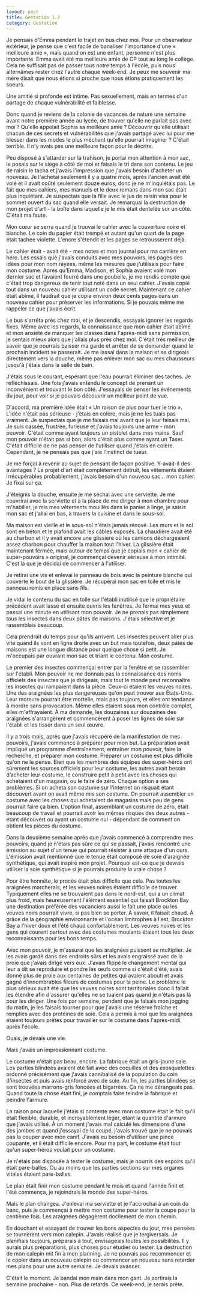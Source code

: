 ```yaml
---
layout: post
title: Gestation 1.2
category: Gestation
---
```


Je pensais d'Emma pendant le trajet en bus chez moi.
Pour un observateur extérieur, je pense que c'est facile de banaliser l'importance d'une « meilleure amie », mais quand on est une enfant, personne n'est plus importante.
Emma avait été ma meilleure amie de CP tout au long le collège.
Cela ne suffisait pas de passer tous notre temps à l'école, puis nous alternâmes rester chez l'autre chaque week-end.
Je peux me souvenir ma mère disait que nous étions si proche que nous étions pratiquement les soeurs.

Une amitié si profonde est intime.
Pas sexuellement, mais en termes d'un partage de chaque vulnérabilité et faiblesse.

Donc quand je reviens de la colonie de vacances de nature une semaine avant notre première année au lycée, de trouver qu'elle ne parlait pas avec moi ?
Qu'elle appelait Sophia sa meilleure amie ?
Découvrir qu'elle utilisait chacun de ces secrets et vulnérabilités que j'avais partagé avec lui pour me blesser dans les modes le plus méchant qu'elle pourrait imaginer ?
C'était terrible.
Il n'y avais pas une meilleure façon pour le décrire.

Peu disposé à s'attarder sur la trahison, je portai mon attention à mon sac, le posais sur le siège à côté de moi et faisais le tri dans son contenu.
Le jeu de raisin le tacha et j'avais l'impression que j'avais besoin d'acheter un nouveau.
Je l'achetai seulement il y a quatre mois, après l'ancien avait été volé et il avait coûté seulement douze euros, donc je ne m'inquiétais pas.
Le fait que mes cahiers, mes manuels et le deux romans dans mon sac était plus inquiétant.
Je suspectais que la fille avec le jus de raisin visa pour le sommet ouvert du sac quand elle versait.
Je remarquai la destruction de mon projet d'art - la boîte dans laquelle je le mis était dentelée sur un côté.
C'était ma faute.

Mon cœur se serra quand je trouvai le cahier avec la couverture noire et blanche.
Le coin du papier était trempé et autant qu'un quart de la page était tachée violette.
L'encre s'étendit et les pages se retroussèrent déjà.

Le cahier était - avait été - mes notes et mon journal pour ma carrière en héro.
Les essais que j'avais conduits avec mes pouvoirs, les pages des idées pour mon nom rayées, même les mesures que j'utilisais pour faire mon costume.
Après qu’Emma, Madison, et Sophia avaient volé mon dernier sac et l’avaient fourré dans une poubelle, je me rendis compte que c'était trop dangereux de tenir tout noté dans un seul cahier. 
J'avais copié tout dans un nouveau cahier utilisant un code secret.
Maintenant ce cahier était abîmé, il faudrait que je copie environ deux cents pages dans un nouveau cahier pour préserver les informations.
Si je pouvais même me rappeler ce que j'avais écrit.

Le bus s'arrêta près chez moi, et je descendis, essayais ignorer les regards fixes.
Même avec les regards, la connaissance que mon cahier était abîmé et mon anxiété de manquer les classes dans l'après-midi sans permission, je sentais mieux alors que j'allais plus près chez moi.
C'était très meilleur de savoir que je pourrais baisser ma garde et arrêter de se demander quand le prochain incident se passerait.
Je me lassai dans la maison et se dirigeais directement vers la douche, même pas enlever mon sac ou mes chausseurs jusqu'à j'étais dans la salle de bain.

J'étais sous le courant, espérant que l'eau pourrait éliminer des taches.
Je réfléchissais.
Une fois j'avais entendu le concept de prenant un inconvénient et trouvant le bon côté.
J'essayais de penser les événements du jour, pour voir si je pouvais découvrir un meilleur point de vue.

D'accord, ma première idée était « Un raison de plus pour tuer le trio ».
L'idée n'était pas sérieuse - j'étais en colère, mais je ne les tuais pas vraiment.
Je suspectais que je me faisais mal avant que je leur faisais mal.
Je suis cassée, frustrée, furieuse et j'avais toujours une arme - mon pouvoir.
C'était comme ayant toujours un pistolet dans mes mains.
Sauf mon pouvoir n'était pas si bon, alors c'était plus comme ayant un Taser.
C'était difficile de ne pas penser de l'utiliser quand j'étais en colère.
Cependant, je ne pensais pas que j'aie l'instinct de tueur.

Je me forçai à revenir au sujet de pensant de façon positive.
Y-avait-il des avantages ?
Le projet d'art était complètement détruit, les vêtements étaient irrécupérables probablement, j'avais besoin d'un nouveau sac... mon cahier.
Je fixai sur ça.

J'éteignis la douche, ensuite je me séchai avec une serviette.
Je me couvrirai avec la serviette et à la place de me diriger à mon chambre pour m'habiller, je mis mes vêtements mouillés dans le panier à linge, je saisis mon sac et j'allai en bas, à travers la cuisine et dans le sous-sol.

Ma maison est vieille et le sous-sol n'étais jamais rénové.
Les murs et le sol sont en béton et le plafond avait les câbles exposés.
La chaudière avait été au charbon et il y avait encore une glissière où les camions déchargeaient assez charbon pour chauffer la maison tout l'hiver.
La glissière était maintenant fermée, mais autour de temps que je copiais mon « cahier de super-pouvoirs » original, je commençai devenir sérieuse à mon intimité.
C'est là que je décidai de commencer à l'utiliser.

Je retirai une vis et enlevai le panneau de bois avec la peinture blanche qui couverte le bout de la glissière.
Je récupérai mon sac en toile et mis le panneau remis en place sans fils.

Je vidai le contenu du sac en toile sur l'établi inutilisé que le propriétaire précédent avait lassé et ensuite ouvris les fenêtres.
Je fermai mes yeux et passai une minute en utilisant mon pouvoir.
Je ne prenais pas simplement tous les insectes dans deux pâtés de maisons.
J'étais sélective et je rassemblais beaucoup.

Cela prendrait du temps pour qu'ils arrivent.
Les insectes peuvent aller plus vite quand ils vont en ligne droite avec un but mais toutefois, deux pâtés de maisons est une longue distance pour quelque chose si petit.
Je m'occupais par ouvrant mon sac et triant le contenu.
Mon costume.

Le premier des insectes commençai entrer par la fenêtre et se rassembler sur l'établi.
Mon pouvoir ne me donnais pas la connaissance des noms officiels des insectes que je dirigeais, mais tout le monde peut reconnaître les insectes qui rampaient dans la pièce.
Ceux-ci étaient les veuves noires.
Une des araignées les plus dangereuses qu'on peut trouver aux États-Unis.
Leur morsure pourrait être mortelle, mais pas toujours, et elles ont tendance à mordre sans provocation.
Même elles étaient sous mon contrôle complet, elles m'effrayaient.
À ma demande, les douzaines sur douzaines des araignées s'arrangèrent et commencèrent à poser les lignes de soie sur l'établi et les tisser dans un seul œuvre.

Il y a trois mois, après que j'avais récupéré de la manifestation de mes pouvoirs, j'avais commencé à préparer pour mon but.
La préparation avait impliqué un programme d'entraînement, entraîner mon pouvoir, faire la recherche, et préparer mon costume.
Préparer un costume est plus difficile qu'on ne le pense.
Bien que les membres des équipes des super-héros ont sûrement les sources officiels pour leur costume, les autres avait besoin d’acheter leur costume, le construire petit à petit avec les choses qui achetaient d'un magasin, ou le faire de zéro.
Chaque option a ses problèmes.
Si on acheta son costume sur l'internet on risquait étant découvert avant on avait même mis son costume.
On pourrait assembler un costume avec les choses qui achetaient de magasins mais peu de gens pourrait faire ça bien.
L'option final, assemblant un costume de zéro, était beaucoup de travail et pourrait avoir les mêmes risques des deux autres - étant découvert ou ayant un costume nul - dépendant de comment on obtient les pièces du costume.

Dans la deuxième semaine après que j'avais commencé à comprendre mes pouvoirs, quand je n'étais pas sûre ce qui se passait, j'avais rencontré une émission au sujet d'un tenue qui pourrait résister à une attaque d'un ours.
L'émission avait mentionné que le tenue était composé de soie d'araignée synthétique, qui avait inspiré mon projet.
Pourquoi est-ce que je devrais utiliser la soie synthétique si je pourrais produire la vraie chose ?

Pour être honnête, le procès était plus difficile que cela.
Pas toutes les araignées marcherais, et les veuves noires étaient difficile de trouver.
Typiquement elles ne se trouvaient pas dans le nord-est, qui a un climat plus froid, mais heureusement l'élément essentiel qui faisait Brockton Bay une destination préférée des vacanciers aussi le fait une place ou les veuves noirs pourrait vivre, si pas bien se porter.
À savoir, il faisait chaud.
À grâce de la géographie environnante et l'océan limitrophes à l'est, Brockton Bay a l'hiver doux et l'été chaud confortablement.
Les veuves noires et les gens qui courent partout avec des costumes moulants étaient tous les deux reconnaissants pour les bons temps.

Avec mon pouvoir, je m'assurai que les araignées puissent se multiplier.
Je les avais gardé dans des endroits sûrs et les avais engraissé avec de la proie que j'avais dirigé vers eux.
J'avais flippé le changement mental qui leur a dit se reproduire et pondre les œufs comme si c'était d'été, avais donné plus de proie aux centaines de petites qui avaient abouti et avais gagné d'innombrables fileurs de costumes pour la peine.
Le problème le plus sérieux avait été que les veuves noires sont territoriales donc il fallait les étendre afin d'assurer qu'elles ne se tuaient pas quand je n'étais pas là pour les diriger.
Une fois par semaine, pendant que je faisais mon jogging du matin, je les faisais tourner pour que j'avais une réserve fraîche et remplies avec des protéines de soie.
Cela a permis à moi que les araignées étaient toujours prêtes pour travailler sur le costume dans l'après-midi, après l'école.

Ouais, je devais une vie.

Mais j'avais un impressionnant costume.

Le costume n'était pas beau, encore.
La fabrique était un gris-jaune sale.
Les parties blindées avaient été fait avec des coquilles et des exosquelettes ordonné précisément que j'avais cannibalisé de la population du coin d'insectes et puis avais renforcé avec de soie.
Au fin, les parties blindées se sont trouvées marrons-gris foncées et bigarrées.
Ça ne me dérangeais pas.
Quand toute la chose était fini, je comptais faire teindre la fabrique et peindre l'armure.

La raison pour laquelle j'étais si contente avec mon costume était le fait qu'il était flexible, durable, et incroyablement léger, étant la quantité d'armure que j'avais utilisé.
À un moment j'avais mal calculé les dimensions d'une des jambes et quand j'essayai de la coupé, j'avais trouvé que je ne pouvais pas la couper avec mon canif.
J'avais eu besoin d'utiliser une pince coupante, et il était difficile encore.
Pour ma part, le costume était tout qu'un super-héros voulait pour un costume.

Je n'étais pas disposée à tester le costume, mais je nourris des espoirs qu'il était pare-balles.
Ou au moins que les parties sections sur mes organes vitales étaient pare-balles.

Le plan était finir mon costume pendant le mois et quand l'année finit et l'été commença, je rejoindrais le monde des super-héros.

Mais le plan changea.
J'enlevai ma serviette et je l'accrochai à un coin du banc, puis je commençai à mettre mon costume pour tester la coupe pour la centième fois.
Les araignées dégagèrent docilement de mon chemin.

En douchant et essayant de trouver les bons aspectes du jour, mes pensées se tournèrent vers mon calepin.
J'avais réalisé que je tergiversais.
Je planifiais toujours, préparais à tout, envisageais toutes les possibilités.
Il y aurais plus préparations, plus choses pour étudier ou tester.
La destruction de mon calepin mit fin à mon planning.
Je ne pouvais pas recommencer et le copier dans un nouveau calepin ou commencer un nouveau sans retarder mes plans pour une autre semaine.
Je devais avancer.

C'était le moment.
Je bandai mon main dans mon gant.
Je sortirais la semaine prochaine - non.
Plus de retards.
Ce week-end, je serais prête.
